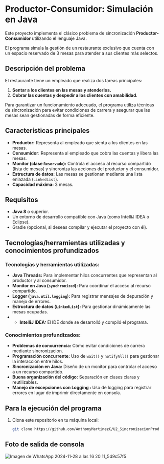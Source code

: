 # Productor-Consumidor: Simulación en Java

Este proyecto implementa el clásico problema de sincronización **Productor-Consumidor** utilizando el lenguaje Java. 

El programa simula la gestión de un restaurante exclusivo que cuenta con un espacio reservado de 3 mesas para atender a sus clientes más selectos.

## **Descripción del problema**
El restaurante tiene un empleado que realiza dos tareas principales:
1. **Sentar a los clientes en las mesas y atenderlos.**
2. **Cobrar las cuentas y despedir a los clientes con amabilidad.**

Para garantizar un funcionamiento adecuado, el programa utiliza técnicas de sincronización para evitar condiciones de carrera y asegurar que las mesas sean gestionadas de forma eficiente.

## **Características principales**
- **Productor:** Representa al empleado que sienta a los clientes en las mesas.
- **Consumidor:** Representa al empleado que cobra las cuentas y libera las mesas.
- **Monitor (clase `Reservado`):** Controla el acceso al recurso compartido (lista de mesas) y sincroniza las acciones del productor y el consumidor.
- **Estructura de datos:** Las mesas se gestionan mediante una lista enlazada (`LinkedList`).
- **Capacidad máxima:** 3 mesas.

## **Requisitos**
- **Java 8** o superior.
- Un entorno de desarrollo compatible con Java (como IntelliJ IDEA o Eclipse).
- Gradle (opcional, si deseas compilar y ejecutar el proyecto con él).

## **Tecnologías/herramientas utilizadas y conocimientos profundizados**

### **Tecnologías y herramientas utilizadas:**
- **Java Threads:** Para implementar hilos concurrentes que representan al productor y al consumidor.
- **Monitor en Java (`synchronized`):** Para coordinar el acceso al recurso compartido.
- **Logger (`java.util.logging`):** Para registrar mensajes de depuración y manejo de errores.
- **Estructura de datos (`LinkedList`):** Para gestionar dinámicamente las mesas ocupadas.
- - **IntelliJ IDEA:** El IDE donde se desarrolló y compiló el programa.

### **Conocimientos profundizados:**
- **Problemas de concurrencia:** Cómo evitar condiciones de carrera mediante sincronización.
- **Programación concurrente:** Uso de `wait()` y `notifyAll()` para gestionar la interacción entre hilos.
- **Sincronización en Java:** Diseño de un monitor para controlar el acceso a un recurso compartido.
- **Buena organización del código:** Separación en clases claras y reutilizables.
- **Manejo de excepciones con Logging :** Uso de logging para registrar errores en lugar de imprimir directamente en consola.

## **Para la ejecución del programa**
1. Clona este repositorio en tu máquina local:
   ```bash
   git clone https://github.com/AnthonyMartinezC/U2_SincronizacionProductorConsumidor
## **Foto de salida de consola**

![Imagen de WhatsApp 2024-11-28 a las 16 20 11_5d9c57f5](https://github.com/user-attachments/assets/38a299de-5322-41a8-965f-57b99505daf2)

